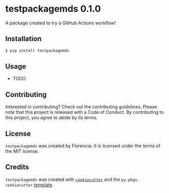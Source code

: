 # testpackagemds 0.1.0
A package created to try a GitHub Actions workflow!

## Installation

```bash
$ pip install testpackagemds
```

## Usage

- TODO

## Contributing

Interested in contributing? Check out the contributing guidelines. Please note that this project is released with a Code of Conduct. By contributing to this project, you agree to abide by its terms.

## License

`testpackagemds` was created by Florencia. It is licensed under the terms of the MIT license.

## Credits

`testpackagemds` was created with [`cookiecutter`](https://cookiecutter.readthedocs.io/en/latest/) and the `py-pkgs-cookiecutter` [template](https://github.com/py-pkgs/py-pkgs-cookiecutter).
